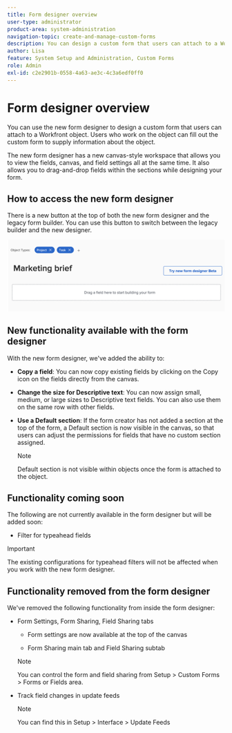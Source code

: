 ```yaml
---
title: Form designer overview
user-type: administrator
product-area: system-administration
navigation-topic: create-and-manage-custom-forms
description: You can design a custom form that users can attach to a Workfront object. Users who work on the object can fill out the custom form to supply information about the object.
author: Lisa
feature: System Setup and Administration, Custom Forms
role: Admin
exl-id: c2e2901b-0558-4a63-ae3c-4c3a6edf0ff0
---
```

# Form designer overview

You can use the new form designer to design a custom form that users can attach to a Workfront object. Users who work on the object can fill out the custom form to supply information about the object.

The new form designer has a new canvas-style workspace that allows you to view the fields, canvas, and field settings all at the same time. It also allows you to drag-and-drop fields within the sections while designing your form. 

<!-- add screenshot when field settings empty state is ready -->

## How to access the new form designer

There is a new button at the top of both the new form designer and the legacy form builder. You can use this button to switch between the legacy builder and the new designer.

![Switch to new form designer](assets/switch-views.png)

## New functionality available with the form designer

With the new form designer, we've added the ability to:

* **Copy a field**: You can now copy existing fields by clicking on the Copy icon on the fields directly from the canvas.

* **Change the size for Descriptive text**: You can now assign small, medium, or large sizes to Descriptive text fields. You can also use them on the same row with other fields.

* **Use a Default section**: If the form creator has not added a section at the top of the form, a Default section is now visible in the canvas, so that users can adjust the permissions for fields that have no custom section assigned.

    >[!NOTE]
    >
    >Default section is not visible within objects once the form is attached to the object.

## Functionality coming soon

The following are not currently available in the form designer but will be added soon:

* Filter for typeahead fields

>[!IMPORTANT]
>
>The existing configurations for typeahead filters will not be affected when you work with the new form designer.

## Functionality removed from the form designer

We've removed the following functionality from inside the form designer:

* Form Settings, Form Sharing, Field Sharing tabs

    * Form settings are now available at the top of the canvas

    * Form Sharing main tab and Field Sharing subtab

    >[!NOTE]
    >
    >You can control the form and field sharing from Setup > Custom Forms > Forms or Fields area.

* Track field changes in update feeds

    >[!NOTE]
    >
    >You can find this in Setup > Interface > Update Feeds
